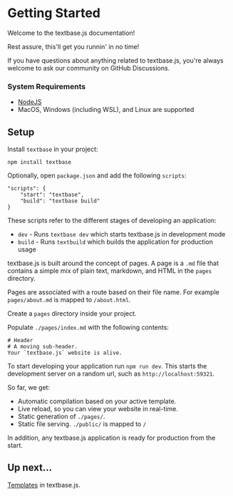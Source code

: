 # Getting Started

Welcome to the textbase.js documentation!

Rest assure, this'll get you runnin' in no time!

If you have questions about anything related to textbase.js, you're always welcome to ask our community on GitHub Discussions.

### System Requirements

- [NodeJS](http://nodejs.org/)
- MacOS, Windows (including WSL), and Linux are supported

## Setup

Install `textbase` in your project:

```
npm install textbase
```

Optionally, open `package.json` and add the following `scripts`:

```
"scripts": {
	"start": "textbase",
	"build": "textbase build"
}
```

These scripts refer to the different stages of developing an application:

- `dev` - Runs `textbase dev` which starts textbase.js in development mode
- `build` - Runs `textbuild` which builds the application for production usage

textbase.js is built around the concept of pages. A page is a `.md` file that contains a simple mix of plain text, markdown, and HTML in the `pages` directory.

Pages are associated with a route based on their file name. For example `pages/about.md` is mapped to `/about.html`.

Create a `pages` directory inside your project.

Populate `./pages/index.md` with the following contents:

```
# Header
# A moving sub-header.
Your `textbase.js` website is alive.
```

To start developing your application run `npm run dev`. This starts the development server on a random url, such as `http://localhost:59321`.

So far, we get:

- Automatic compilation based on your active template.
- Live reload, so you can view your website in real-time.
- Static generation of `./pages/`.
- Static file serving. `./public/` is mapped to `/`

In addition, any textbase.js application is ready for production from the start.

## Up next...

[Templates](/templates) in textbase.js.
